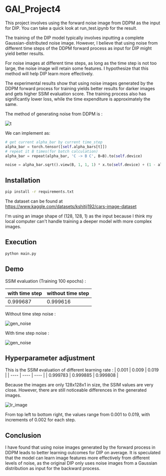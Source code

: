 

# GAI_Project4

This project involves using the forward noise image from DDPM as the input for DIP. You can take a quick look at run_test.ipynb for the result.

The training of the DIP model typically involves inputting a complete Gaussian-distributed noise image. However, I believe that using noise from different time steps of the DDPM forward process as input for DIP might yield better results.

For noise images at different time steps, as long as the time step is not too large, the noise image will retain some features. I hypothesize that this method will help DIP learn more effectively.

The experimental results show that using noise images generated by the DDPM forward process for training yields better results for darker images and gets higher SSIM evaluation score. The training process also has significantly lower loss, while the time expenditure is approximately the same.

The method of generating noise from DDPM is :

![t](https://latex.codecogs.com/svg.image?q(x_t|x_0)=N(x_t;\sqrt{\bar{a}}x_{t-1};(1-a_h)I))

We can implement as:

```py
# get current alpha_bar by current time_step
alpha_bar = torch.tensor([self.alpha_bars[t]])                      
# repeat it B times(for batch calculation)
alpha_bar = repeat(alpha_bar, 'C -> B C', B=B).to(self.device)      

noise = alpha_bar.sqrt().view(B, 1, 1, 1) * x.to(self.device) + (1 - alpha_bar).sqrt().view(B, 1, 1, 1) * eta
```

## Installation
```bash
pip install -r requirements.txt
```

The dataset can be found at https://www.kaggle.com/datasets/kshitij192/cars-image-dataset

I'm using an image shape of (128, 128, 1) as the input because I think my local computer can't handle training a deeper model with more complex images.


## Execution 

```bash
python main.py
```

## Demo

SSIM evaluation (Training 100 epochs) :

| with time step | without time step |
| ---- | ---- |
| 0.999687 | 0.999616 |

Without time step noise :

![gen_noise](https://i.imgur.com/xmb3yaT.png)

With time step noise :

![gen_noise](https://i.imgur.com/Ly4HO5E.png)

## Hyperparameter adjustment

This is the SSIM evaluation of different learning rate : 
| 0.001 | 0.009 | 0.019 |
| ---- | ---- | ---- |
| 0.999783 | 0.999885 | 0.999808 |

Because the images are only 128x128x1 in size, the SSIM values are very close. However, there are still noticeable differences in the generated images.

![lr_image](https://i.imgur.com/fGqJ2ny.png)

From top left to bottom right, the values range from 0.001 to 0.019, with increments of 0.002 for each step.

## Conclusion

I have found that using noise images generated by the forward process in DDPM leads to better learning outcomes for DIP on average. It is speculated that the model can learn image features more effectively from different levels of noise, as the original DIP only uses noise images from a Gaussian distribution as input for the backward process.



